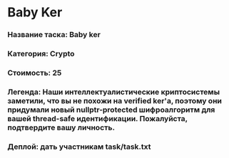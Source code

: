 # Baby Ker


### Название таска: Baby ker

### Категория: Crypto

### Стоимость: 25

### Легенда: Наши интеллектуалистические криптосистемы заметили, что вы не похожи на verified ker'а, поэтому они придумали новый nullptr-protected шифроалгоритм для вашей thread-safe идентификации. Пожалуйста, подтвердите вашу личность.

### Деплой: дать участникам task/task.txt